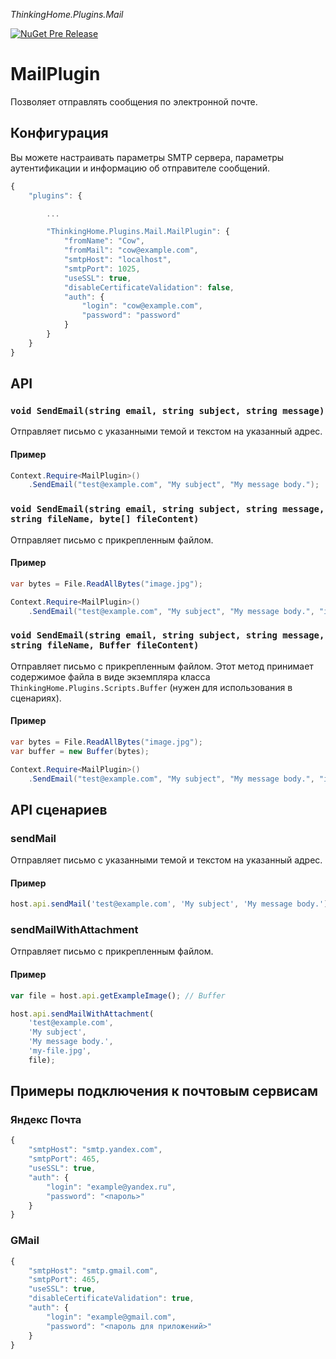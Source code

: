 ﻿*ThinkingHome.Plugins.Mail* 

[![NuGet Pre Release](https://img.shields.io/nuget/vpre/ThinkingHome.Plugins.Mail.svg)]()

# MailPlugin

Позволяет отправлять сообщения по электронной почте.

## Конфигурация

Вы можете настраивать параметры SMTP сервера, параметры аутентификации и информацию об отправителе сообщений.


```js
{
    "plugins": {

        ...

        "ThinkingHome.Plugins.Mail.MailPlugin": {
            "fromName": "Cow",
            "fromMail": "cow@example.com",
            "smtpHost": "localhost",
            "smtpPort": 1025,
            "useSSL": true,
            "disableCertificateValidation": false,
            "auth": {
                "login": "cow@example.com",
                "password": "password"
            }
        }
    }
}
```

## API

### `void SendEmail(string email, string subject, string message)`

Отправляет письмо с указанными темой и текстом на указанный адрес.

#### Пример

```csharp
Context.Require<MailPlugin>()
    .SendEmail("test@example.com", "My subject", "My message body.");

```

### `void SendEmail(string email, string subject, string message, string fileName, byte[] fileContent)`

Отправляет письмо с прикрепленным файлом.

#### Пример

```csharp
var bytes = File.ReadAllBytes("image.jpg");

Context.Require<MailPlugin>()
    .SendEmail("test@example.com", "My subject", "My message body.", "image.jpg", bytes);

```

### `void SendEmail(string email, string subject, string message, string fileName, Buffer fileContent)`

Отправляет письмо с прикрепленным файлом. Этот метод принимает содержимое файла в виде 
экземпляра класса `ThinkingHome.Plugins.Scripts.Buffer` (нужен для использования в сценариях).

#### Пример

```csharp
var bytes = File.ReadAllBytes("image.jpg");
var buffer = new Buffer(bytes);

Context.Require<MailPlugin>()
    .SendEmail("test@example.com", "My subject", "My message body.", "image.jpg", buffer);

```

## API сценариев

### sendMail

Отправляет письмо с указанными темой и текстом на указанный адрес.

#### Пример

```js
host.api.sendMail('test@example.com', 'My subject', 'My message body.');

```

### sendMailWithAttachment

Отправляет письмо с прикрепленным файлом.

#### Пример

```js
var file = host.api.getExampleImage(); // Buffer

host.api.sendMailWithAttachment(
    'test@example.com',
    'My subject',
    'My message body.',
    'my-file.jpg',
    file);

```

## Примеры подключения к почтовым сервисам

### Яндекс Почта

```js
{
    "smtpHost": "smtp.yandex.com",
    "smtpPort": 465,
    "useSSL": true,
    "auth": {
        "login": "example@yandex.ru",
        "password": "<пароль>"
    }
}
```

### GMail

```js
{
    "smtpHost": "smtp.gmail.com",
    "smtpPort": 465,
    "useSSL": true,
    "disableCertificateValidation": true,
    "auth": {
        "login": "example@gmail.com",
        "password": "<пароль для приложений>"
    }
}
```
